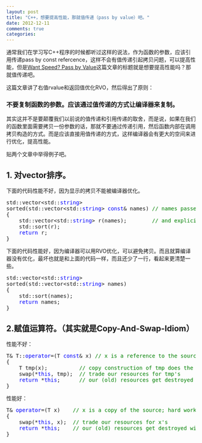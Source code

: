 ```yaml
---
layout: post
title: "C++，想要提高性能，那就值传递（pass by value）吧。"
date: 2012-12-11
comments: true
categories: 
---
```

<p>通常我们在学习写C++程序的时候都听过这样的说法，作为函数的参数，应该引用传递pass by const refercence，这样不会有值传递引起拷贝问题，可以提高性能，但是<a href="http://cpp-next.com/archive/2009/08/want-speed-pass-by-value/">Want Speed? Pass by Value</a>这篇文章的标题就是想要提高性能吗？那就值传递吧。</p>
<p>这篇文章讲了右值rvalue和返回值优化RVO，然后得出了原则：</p>
<h3>不要复制函数的参数。应该通过值传递的方式让编译器来复制。</h3>
<p>其实这并不是要颠覆我们以前说的值传递和引用传递的取舍，而是说，如果在我们的函数里面需要拷贝一份参数的话，那就不要通过传递引用，然后函数内部在调用拷贝构造的方式。而是应该直接用值传递的方式，这样编译器会有更大的空间来进行优化，提高性能。</p>
<p>贴两个文章中举得例子吧。</p>
<h2>1. 对vector排序。</h2>
<p>下面的代码性能不好，因为显示的拷贝不能被编译器优化。</p>
<div class="cnblogs_code">
<pre>std::vector&lt;std::<span style="color: #0000ff;">string</span>&gt; 
sorted(std::vector&lt;std::<span style="color: #0000ff;">string</span>&gt; <span style="color: #0000ff;">const</span>&amp; names) <span style="color: #008000;">// names passed by reference</span>
{
    std::vector&lt;std::<span style="color: #0000ff;">string</span>&gt; r(names);        <span style="color: #008000;">// and explicitly copied</span>
    std::sort(r);
    <span style="color: #0000ff;">return</span> r;
}</pre>
</div>
<p>下面的代码性能好，因为编译器可以用RVO优化，可以避免拷贝。而且就算编译器没有优化，最坏也就是和上面的代码一样，而且还少了一行，看起来更清楚一些。</p>
<div class="cnblogs_code">
<pre>std::vector&lt;std::<span style="color: #0000ff;">string</span>&gt; 
sorted(std::vector&lt;std::<span style="color: #0000ff;">string</span>&gt; names)
{
    std::sort(names);
    <span style="color: #0000ff;">return</span> names;
}</pre>
</div>
<h2>2.赋值运算符。（其实就是Copy-And-Swap-Idiom）</h2>
<p>性能不好：</p>
<div class="cnblogs_code">
<pre>T&amp; T::<span style="color: #0000ff;">operator</span>=(T <span style="color: #0000ff;">const</span>&amp; x) <span style="color: #008000;">// x is a reference to the source</span>
{ 
    T tmp(x);          <span style="color: #008000;">// copy construction of tmp does the hard work</span>
    swap(*<span style="color: #0000ff;">this</span>, tmp);  <span style="color: #008000;">// trade our resources for tmp's</span>
    <span style="color: #0000ff;">return</span> *<span style="color: #0000ff;">this</span>;      <span style="color: #008000;">// our (old) resources get destroyed with tmp </span>
}</pre>
</div>
<p>性能好：</p>
<div class="cnblogs_code">
<pre>T&amp; <span style="color: #0000ff;">operator</span>=(T x)    <span style="color: #008000;">// x is a copy of the source; hard work already done</span>
{
    swap(*<span style="color: #0000ff;">this</span>, x);  <span style="color: #008000;">// trade our resources for x's</span>
    <span style="color: #0000ff;">return</span> *<span style="color: #0000ff;">this</span>;    <span style="color: #008000;">// our (old) resources get destroyed with x</span>
}</pre>
</div>